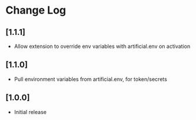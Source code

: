 # Change Log

## [1.1.1]

- Allow extension to override env variables with artificial.env on activation

## [1.1.0]

- Pull environment variables from artificial.env, for token/secrets

## [1.0.0]

- Initial release
